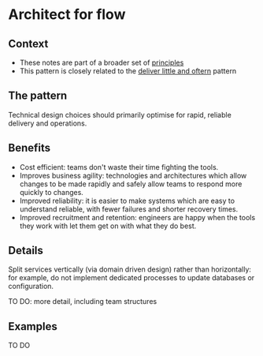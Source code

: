 # Architect for flow

## Context

* These notes are part of a broader set of [principles](../principles.md)
* This pattern is closely related to the [deliver little and oftern](little-and-often.md) pattern

## The pattern

Technical design choices should primarily optimise for rapid, reliable delivery and operations.

## Benefits

* Cost efficient: teams don't waste their time fighting the tools.
* Improves business agility: technologies and architectures which allow changes to be made rapidly and safely allow teams to respond more quickly to changes.
* Improved reliability: it is easier to make systems which are easy to understand reliable, with fewer failures and shorter recovery times.
* Improved recruitment and retention: engineers are happy when the tools they work with let them get on with what they do best.

## Details

Split services vertically (via domain driven design) rather than horizontally: for example, do not implement dedicated processes to update databases or configuration.

TO DO: more detail, including team structures

## Examples

TO DO
